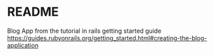 # README

Blog App from the tutorial in rails getting started guide 
https://guides.rubyonrails.org/getting_started.html#creating-the-blog-application

